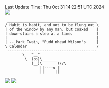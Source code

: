 Last Update Time: 
Thu Oct 31 14:22:51 UTC 2024
<br>![](https://img.shields.io/badge/%E5%A4%A7%E5%AE%B6-%E5%AE%89%E5%AE%89-green)<br>
```
 _________________________________________
/ Habit is habit, and not to be flung out \
| of the window by any man, but coaxed    |
| down-stairs a step at a time.           |
|                                         |
| -- Mark Twain, "Pudd'nhead Wilson's     |
\ Calendar                                /
 -----------------------------------------
        \   ^__^
         \  (oo)\_______
            (__)\       )\/\
                ||----w |
                ||     ||
```
![](https://github-readme-stats.vercel.app/api?username=chenlitw)
![](https://github-readme-stats.vercel.app/api/top-langs/?username=chenlitw)

